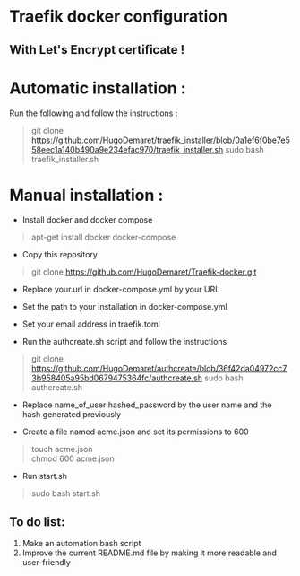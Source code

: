 # Traefik docker configuration
## With Let's Encrypt certificate !


# Automatic installation :

Run the following and follow the instructions :
> git clone https://github.com/HugoDemaret/traefik_installer/blob/0a1ef6f0be7e558eec1a140b490a9e234efac970/traefik_installer.sh
> sudo bash traefik_installer.sh

# Manual installation :

- Install docker and docker compose
> apt-get install docker docker-compose
- Copy this repository
> git clone https://github.com/HugoDemaret/Traefik-docker.git
- Replace your.url in docker-compose.yml by your URL
- Set the path to your installation in docker-compose.yml
- Set your email address in traefik.toml

- Run the authcreate.sh script and follow the instructions
> git clone https://github.com/HugoDemaret/authcreate/blob/36f42da04972cc73b958405a95bd0679475364fc/authcreate.sh
> sudo bash authcreate.sh
- Replace name_of_user:hashed_password by the user name and the hash generated previously

- Create a file named acme.json and set its permissions to 600
> touch acme.json
<br>chmod 600 acme.json

- Run start.sh
> sudo bash start.sh


## To do list:
1. Make an automation bash script
2. Improve the current README.md file by making it more readable and user-friendly
